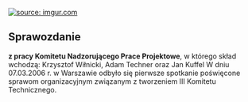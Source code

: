
<a href="https://imgur.com/c7YOUAI"><img src="https://i.imgur.com/c7YOUAI.jpg" alt="source: imgur.com" width:42px height:42px></a>

## Sprawozdanie

**z pracy Komitetu Nadzorującego Prace Projektowe**, w którego skład wchodzą: Krzysztof Wiłnicki, Adam Techner oraz Jan Kuffel
W dniu 07.03.2006 r. w Warszawie odbyło się pierwsze spotkanie poświęcone sprawom organizacyjnym związanym z tworzeniem III Komitetu Technicznego.
